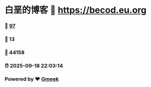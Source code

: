 # 白垩的博客 :link: https://becod.eu.org 
### :page_facing_up: [97](https://becod.eu.org/tag.html) 
### :speech_balloon: 13 
### :hibiscus: 44158 
### :alarm_clock: 2025-09-18 22:03:14 
### Powered by :heart: [Gmeek](https://github.com/Meekdai/Gmeek)
